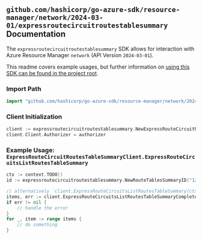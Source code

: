 
## `github.com/hashicorp/go-azure-sdk/resource-manager/network/2024-03-01/expressroutecircuitroutestablesummary` Documentation

The `expressroutecircuitroutestablesummary` SDK allows for interaction with Azure Resource Manager `network` (API Version `2024-03-01`).

This readme covers example usages, but further information on [using this SDK can be found in the project root](https://github.com/hashicorp/go-azure-sdk/tree/main/docs).

### Import Path

```go
import "github.com/hashicorp/go-azure-sdk/resource-manager/network/2024-03-01/expressroutecircuitroutestablesummary"
```


### Client Initialization

```go
client := expressroutecircuitroutestablesummary.NewExpressRouteCircuitRoutesTableSummaryClientWithBaseURI("https://management.azure.com")
client.Client.Authorizer = authorizer
```


### Example Usage: `ExpressRouteCircuitRoutesTableSummaryClient.ExpressRouteCircuitsListRoutesTableSummary`

```go
ctx := context.TODO()
id := expressroutecircuitroutestablesummary.NewRouteTablesSummaryID("12345678-1234-9876-4563-123456789012", "example-resource-group", "expressRouteCircuitName", "peeringName", "routeTablesSummaryName")

// alternatively `client.ExpressRouteCircuitsListRoutesTableSummary(ctx, id)` can be used to do batched pagination
items, err := client.ExpressRouteCircuitsListRoutesTableSummaryComplete(ctx, id)
if err != nil {
	// handle the error
}
for _, item := range items {
	// do something
}
```
